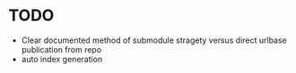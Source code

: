 # TODO

- Clear documented method of submodule stragety versus direct urlbase publication from repo
- auto index generation
